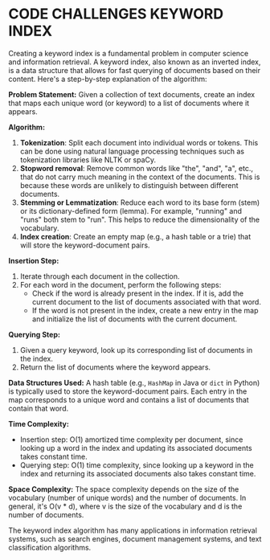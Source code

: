 # CODE CHALLENGES KEYWORD INDEX

Creating a keyword index is a fundamental problem in computer science and information retrieval. A keyword index, also known as an inverted index, is a data structure that allows for fast querying of documents based on their content. Here's a step-by-step explanation of the algorithm:

**Problem Statement:**
Given a collection of text documents, create an index that maps each unique word (or keyword) to a list of documents where it appears.

**Algorithm:**

1. **Tokenization**: Split each document into individual words or tokens. This can be done using natural language processing techniques such as tokenization libraries like NLTK or spaCy.
2. **Stopword removal**: Remove common words like "the", "and", "a", etc., that do not carry much meaning in the context of the documents. This is because these words are unlikely to distinguish between different documents.
3. **Stemming or Lemmatization**: Reduce each word to its base form (stem) or its dictionary-defined form (lemma). For example, "running" and "runs" both stem to "run". This helps to reduce the dimensionality of the vocabulary.
4. **Index creation**: Create an empty map (e.g., a hash table or a trie) that will store the keyword-document pairs.

**Insertion Step:**

1. Iterate through each document in the collection.
2. For each word in the document, perform the following steps:
	* Check if the word is already present in the index. If it is, add the current document to the list of documents associated with that word.
	* If the word is not present in the index, create a new entry in the map and initialize the list of documents with the current document.

**Querying Step:**

1. Given a query keyword, look up its corresponding list of documents in the index.
2. Return the list of documents where the keyword appears.

**Data Structures Used:**
A hash table (e.g., `HashMap` in Java or `dict` in Python) is typically used to store the keyword-document pairs. Each entry in the map corresponds to a unique word and contains a list of documents that contain that word.

**Time Complexity:**

* Insertion step: O(1) amortized time complexity per document, since looking up a word in the index and updating its associated documents takes constant time.
* Querying step: O(1) time complexity, since looking up a keyword in the index and returning its associated documents also takes constant time.

**Space Complexity:** The space complexity depends on the size of the vocabulary (number of unique words) and the number of documents. In general, it's O(v \* d), where v is the size of the vocabulary and d is the number of documents.

The keyword index algorithm has many applications in information retrieval systems, such as search engines, document management systems, and text classification algorithms.